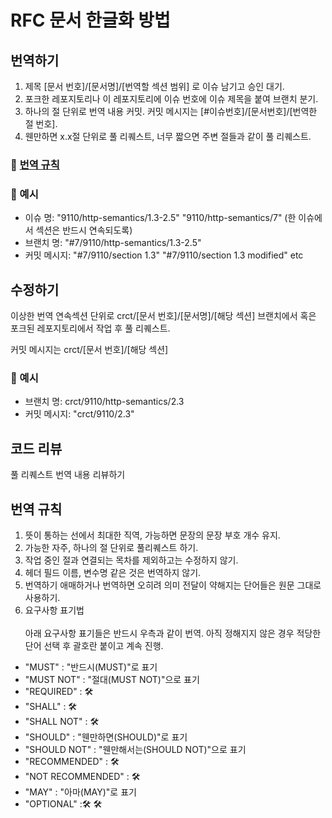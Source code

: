# RFC 문서 한글화 방법

## 번역하기
1. 제목 [문서 번호]/[문서명]/[번역할 섹션 범위] 로 이슈 남기고 승인 대기.
2. 포크한 레포지토리나 이 레포지토리에 이슈 번호에 이슈 제목을 붙여 브랜치 분기.
3. 하나의 절 단위로 번역 내용 커밋. 커밋 메시지는 [#이슈번호]/[문서번호]/[번역한 절 번호].
4. 웬만하면 x.x절 단위로 풀 리퀘스트, 너무 짧으면 주변 절들과 같이 풀 리퀘스트.

### 🧾 [번역 규칙](#번역-규칙)

### 🔎 예시
* 이슈 명: "9110/http-semantics/1.3-2.5" "9110/http-semantics/7" (한 이슈에서 섹션은 반드시 연속되도록)
* 브랜치 명: "#7/9110/http-semantics/1.3-2.5"
* 커밋 메시지: "#7/9110/section 1.3" "#7/9110/section 1.3 modified" etc

## 수정하기
이상한 번역 연속섹션 단위로 crct/[문서 번호]/[문서명]/[해당 섹션] 브랜치에서 혹은 포크된 레포지토리에서 작업 후 풀 리퀘스트.

커밋 메시지는 crct/[문서 번호]/[해당 섹션]

### 🔎 예시
* 브랜치 명: crct/9110/http-semantics/2.3
* 커밋 메시지: "crct/9110/2.3"

## 코드 리뷰
풀 리퀘스트 번역 내용 리뷰하기

## 번역 규칙
1. 뜻이 통하는 선에서 최대한 직역, 가능하면 문장의 문장 부호 개수 유지.
2. 가능한 자주, 하나의 절 단위로 풀리퀘스트 하기.
3. 작업 중인 절과 연결되는 목차를 제외하고는 수정하지 않기.
4. 헤더 필드 이름, 변수명 같은 것은 번역하지 않기.
5. 번역하기 애매하거나 번역하면 오히려 의미 전달이 약해지는 단어들은 원문 그대로 사용하기.
6. 요구사항 표기법<br><br>
  아래 요구사항 표기들은 반드시 우측과 같이 번역. 아직 정해지지 않은 경우 적당한 단어 선택 후 괄호란 붙이고 계속 진행.
  * "MUST" : "반드시(MUST)"로 표기
  * "MUST NOT" : "절대(MUST NOT)"으로 표기
  * "REQUIRED" : 🛠️
  * "SHALL" : 🛠️
  * "SHALL NOT" : 🛠️
  * "SHOULD" : "웬만하면(SHOULD)"로 표기
  * "SHOULD NOT" : "웬만해서는(SHOULD NOT)"으로 표기
  * "RECOMMENDED" : 🛠️
  * "NOT RECOMMENDED" : 🛠️
  * "MAY" : "아마(MAY)"로 표기
  * "OPTIONAL" :🛠 🛠️
